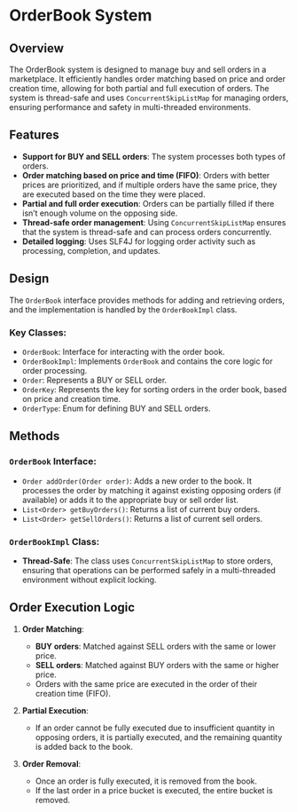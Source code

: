 # OrderBook System

## Overview

The OrderBook system is designed to manage buy and sell orders in a marketplace. It efficiently handles order matching based on price and order creation time, allowing for both partial and full execution of orders. The system is thread-safe and uses `ConcurrentSkipListMap` for managing orders, ensuring performance and safety in multi-threaded environments.

## Features

- **Support for BUY and SELL orders**: The system processes both types of orders.
- **Order matching based on price and time (FIFO)**: Orders with better prices are prioritized, and if multiple orders have the same price, they are executed based on the time they were placed.
- **Partial and full order execution**: Orders can be partially filled if there isn’t enough volume on the opposing side.
- **Thread-safe order management**: Using `ConcurrentSkipListMap` ensures that the system is thread-safe and can process orders concurrently.
- **Detailed logging**: Uses SLF4J for logging order activity such as processing, completion, and updates.

## Design

The `OrderBook` interface provides methods for adding and retrieving orders, and the implementation is handled by the `OrderBookImpl` class.

### Key Classes:

- `OrderBook`: Interface for interacting with the order book.
- `OrderBookImpl`: Implements `OrderBook` and contains the core logic for order processing.
- `Order`: Represents a BUY or SELL order.
- `OrderKey`: Represents the key for sorting orders in the order book, based on price and creation time.
- `OrderType`: Enum for defining BUY and SELL orders.

## Methods

### `OrderBook` Interface:

- `Order addOrder(Order order)`: Adds a new order to the book. It processes the order by matching it against existing opposing orders (if available) or adds it to the appropriate buy or sell order list.
- `List<Order> getBuyOrders()`: Returns a list of current buy orders.
- `List<Order> getSellOrders()`: Returns a list of current sell orders.

### `OrderBookImpl` Class:

- **Thread-Safe**: The class uses `ConcurrentSkipListMap` to store orders, ensuring that operations can be performed safely in a multi-threaded environment without explicit locking.

## Order Execution Logic

1. **Order Matching**:
    - **BUY orders**: Matched against SELL orders with the same or lower price.
    - **SELL orders**: Matched against BUY orders with the same or higher price.
    - Orders with the same price are executed in the order of their creation time (FIFO).

2. **Partial Execution**:
    - If an order cannot be fully executed due to insufficient quantity in opposing orders, it is partially executed, and the remaining quantity is added back to the book.

3. **Order Removal**:
    - Once an order is fully executed, it is removed from the book.
    - If the last order in a price bucket is executed, the entire bucket is removed.
